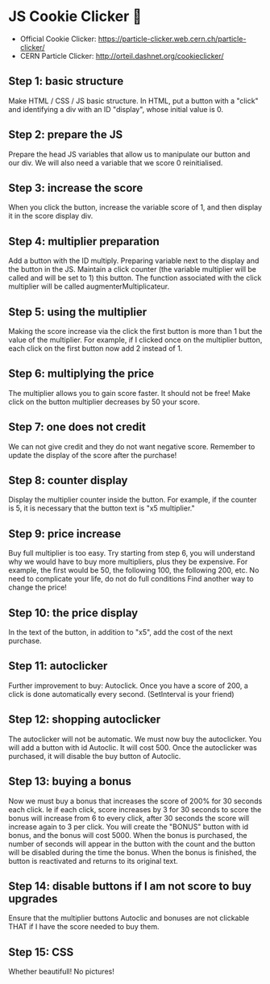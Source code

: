 # JS Cookie Clicker :cookie:

- Official Cookie Clicker: https://particle-clicker.web.cern.ch/particle-clicker/
- CERN Particle Clicker: http://orteil.dashnet.org/cookieclicker/

## Step 1: basic structure
Make HTML / CSS / JS basic structure. In HTML, put a button with a "click" and identifying a div with an ID "display", whose initial value is 0.

## Step 2: prepare the JS
Prepare the head JS variables that allow us to manipulate our button and our div. We will also need a variable that we score 0 reinitialised.

## Step 3: increase the score
When you click the button, increase the variable score of 1, and then display it in the score display div.

## Step 4: multiplier preparation
Add a button with the ID multiply. Preparing variable next to the display and the button in the JS. Maintain a click counter (the variable multiplier will be called and will be set to 1) this button. The function associated with the click multiplier will be called augmenterMultiplicateur.

## Step 5: using the multiplier
Making the score increase via the click the first button is more than 1 but the value of the multiplier. For example, if I clicked once on the multiplier button, each click on the first button now add 2 instead of 1.

## Step 6: multiplying the price
The multiplier allows you to gain score faster. It should not be free! Make click on the button multiplier decreases by 50 your score.

## Step 7: one does not credit
We can not give credit and they do not want negative score. Remember to update the display of the score after the purchase!

## Step 8: counter display
Display the multiplier counter inside the button. For example, if the counter is 5, it is necessary that the button text is "x5 multiplier."

## Step 9: price increase
Buy full multiplier is too easy. Try starting from step 6, you will understand why we would have to buy more multipliers, plus they be expensive.
For example, the first would be 50, the following 100, the following 200, etc. No need to complicate your life, do not do full conditions Find another way to change the price!

## Step 10: the price display
In the text of the button, in addition to "x5", add the cost of the next purchase.

## Step 11: autoclicker
Further improvement to buy: Autoclick. Once you have a score of 200, a click is done automatically every second. (SetInterval is your friend)

## Step 12: shopping autoclicker
The autoclicker will not be automatic. We must now buy the autoclicker. You will add a button with id Autoclic. It will cost 500. Once the autoclicker was purchased, it will disable the buy button of Autoclic.

## Step 13: buying a bonus
Now we must buy a bonus that increases the score of 200% for 30 seconds each click. Ie if each click, score increases by 3 for 30 seconds to score the bonus will increase from 6 to every click, after 30 seconds the score will increase again to 3 per click.
You will create the "BONUS" button with id bonus, and the bonus will cost 5000. When the bonus is purchased, the number of seconds will appear in the button with the count and the button will be disabled during the time the bonus. When the bonus is finished, the button is reactivated and returns to its original text.

## Step 14: disable buttons if I am not score to buy upgrades
Ensure that the multiplier buttons Autoclic and bonuses are not clickable THAT if I have the score needed to buy them.

## Step 15: CSS
Whether beautifull! No pictures!
